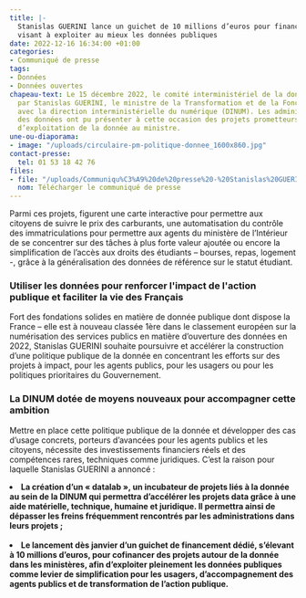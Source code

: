 ```yaml
---
title: |-
  Stanislas GUERINI lance un guichet de 10 millions d’euros pour financer des projets
  visant à exploiter au mieux les données publiques
date: 2022-12-16 16:34:00 +01:00
categories:
- Communiqué de presse
tags:
- Données
- Données ouvertes
chapeau-text: Le 15 décembre 2022, le comité interministériel de la donnée a été réuni
  par Stanislas GUERINI, le ministre de la Transformation et de la Fonction publiques,
  avec la direction interministérielle du numérique (DINUM). Les administrateurs ministériels
  des données ont pu présenter à cette occasion des projets prometteurs en matière
  d’exploitation de la donnée au ministre.
une-ou-diaporama:
- image: "/uploads/circulaire-pm-politique-donnee_1600x860.jpg"
contact-presse:
  tel: 01 53 18 42 76
files:
- file: "/uploads/Communiqu%C3%A9%20de%20presse%20-%20Stanislas%20GUERINI%20lance%20un%20guichet%20de%2010%20millions%20pour%20financer%20des%20projets%20visant%20%C3%A0%20exploiter%20au%20mieux%20les%20donn%C3%A9es%20publiques.pdf"
  nom: Télécharger le communiqué de presse
---
```


Parmi ces projets, figurent une carte interactive pour permettre aux citoyens de suivre le prix des carburants, une automatisation du contrôle des immatriculations pour permettre aux agents du ministère de l’Intérieur de se concentrer sur des tâches à plus forte valeur ajoutée ou encore la simplification de l’accès aux droits des étudiants – bourses, repas, logement -, grâce à la généralisation des données de référence sur le statut étudiant.

### Utiliser les données pour renforcer l'impact de l'action publique et faciliter la vie des Français

Fort des fondations solides en matière de donnée publique dont dispose la France – elle est à nouveau classée 1ère dans le classement européen sur la numérisation des
services publics en matière d’ouverture des données en 2022, Stanislas GUERINI souhaite poursuivre et accélérer la construction d’une politique publique de la donnée en concentrant les efforts sur des projets à impact, pour les agents publics, pour les usagers ou pour les politiques prioritaires du Gouvernement.

### La DINUM dotée de moyens nouveaux pour accompagner cette ambition

Mettre en place cette politique publique de la donnée et développer des cas d’usage concrets, porteurs d’avancées pour les agents publics et les citoyens, nécessite des investissements financiers réels et des compétences rares, techniques comme juridiques. C’est la raison pour laquelle Stanislas GUERINI a annoncé :

<li><b>La création d’un « datalab », un incubateur de projets liés à la donnée au sein de la DINUM qui permettra d’accélérer les projets data grâce à une aide matérielle, technique, humaine et juridique. Il permettra ainsi de dépasser les freins fréquemment rencontrés par les administrations dans leurs projets ;</b></li>
<br>
<li><b>Le lancement dès janvier d’un guichet de financement dédié, s’élevant à 10 millions d’euros, pour cofinancer des projets autour de la donnée dans les ministères, afin d’exploiter pleinement les données publiques comme levier de simplification pour les usagers, d’accompagnement des agents publics et de transformation de l’action publique.</b></li>